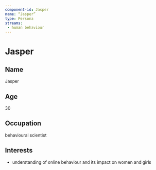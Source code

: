 ```yaml
---
component-id: Jasper
name: “Jasper”
type: Persona
streams:
 - human behaviour
---
```


# Jasper

## Name
Jasper

## Age
30

## Occupation
behavioural scientist

## Interests

- understanding of online behaviour and its impact on women and girls